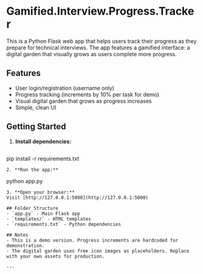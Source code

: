 # Gamified.Interview.Progress.Tracker
This is a Python Flask web app that helps users track their progress as they prepare for technical interviews. The app features a gamified interface: a digital garden that visually grows as users complete more progress.

## Features
- User login/registration (username only)
- Progress tracking (increments by 10% per task for demo)
- Visual digital garden that grows as progress increases
- Simple, clean UI

## Getting Started

1. **Install dependencies:**
   ```
pip install -r requirements.txt
   ```
2. **Run the app:**
   ```
python app.py
   ```
3. **Open your browser:**
   Visit [http://127.0.0.1:5000](http://127.0.0.1:5000)

## Folder Structure
- `app.py` - Main Flask app
- `templates/` - HTML templates
- `requirements.txt` - Python dependencies

## Notes
- This is a demo version. Progress increments are hardcoded for demonstration.
- The digital garden uses free icon images as placeholders. Replace with your own assets for production.

---
